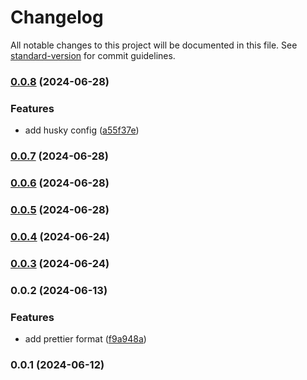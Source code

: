 # Changelog

All notable changes to this project will be documented in this file. See [standard-version](https://github.com/conventional-changelog/standard-version) for commit guidelines.

### [0.0.8](https://github.com/Rocket-Fuel-Inc/Hairdresser/compare/v0.0.7...v0.0.8) (2024-06-28)

### Features

- add husky config ([a55f37e](https://github.com/Rocket-Fuel-Inc/Hairdresser/commit/a55f37efa3f2a3f2835a0fd53aa931485ff9c106))

### [0.0.7](https://github.com/Rocket-Fuel-Inc/Hairdresser/compare/v0.0.6...v0.0.7) (2024-06-28)

### [0.0.6](https://github.com/Rocket-Fuel-Inc/Hairdresser/compare/v0.0.5...v0.0.6) (2024-06-28)

### [0.0.5](https://github.com/Rocket-Fuel-Inc/Hairdresser/compare/v0.0.2...v0.0.5) (2024-06-28)

### [0.0.4](https://github.com/Rocket-Fuel-Inc/Hairdresser/compare/v0.0.2...v0.0.4) (2024-06-24)

### [0.0.3](https://github.com/Rocket-Fuel-Inc/Hairdresser/compare/v0.0.2...v0.0.3) (2024-06-24)

### 0.0.2 (2024-06-13)

### Features

- add prettier format ([f9a948a](https://github.com/Rocket-Fuel-Inc/Hairdresser/commit/f9a948af4a1c5847fe7dacd495584cd37663e926))

### 0.0.1 (2024-06-12)
